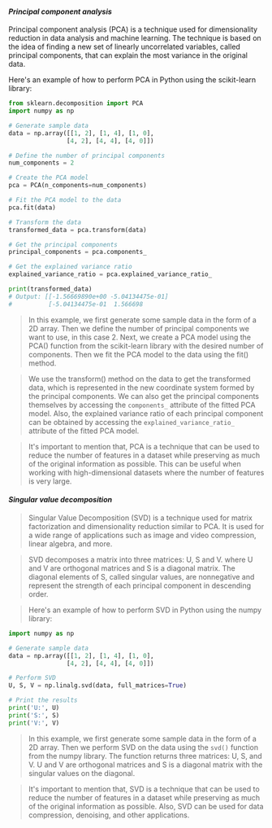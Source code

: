 #### _Principal component analysis_

Principal component analysis (PCA) is a technique used for dimensionality reduction in data analysis and machine learning. The technique is based on the idea of finding a new set of linearly uncorrelated variables, called principal components, that can explain the most variance in the original data.

Here's an example of how to perform PCA in Python using the scikit-learn library:

```python
from sklearn.decomposition import PCA
import numpy as np

# Generate sample data
data = np.array([[1, 2], [1, 4], [1, 0],
                [4, 2], [4, 4], [4, 0]])

# Define the number of principal components
num_components = 2

# Create the PCA model
pca = PCA(n_components=num_components)

# Fit the PCA model to the data
pca.fit(data)

# Transform the data
transformed_data = pca.transform(data)

# Get the principal components
principal_components = pca.components_

# Get the explained variance ratio
explained_variance_ratio = pca.explained_variance_ratio_

print(transformed_data)
# Output: [[-1.56669890e+00 -5.04134475e-01]
#          [-5.04134475e-01  1.566698

```

>In this example, we first generate some sample data in the form of a 2D array. Then we define the number of principal components we want to use, in this case 2. Next, we create a PCA model using the PCA() function from the scikit-learn library with the desired number of components. Then we fit the PCA model to the data using the fit() method.

>We use the transform() method on the data to get the transformed data, which is represented in the new coordinate system formed by the principal components. We can also get the principal components themselves by accessing the `components_` attribute of the fitted PCA model. Also, the explained variance ratio of each principal component can be obtained by accessing the `explained_variance_ratio_` attribute of the fitted PCA model.

>It's important to mention that, PCA is a technique that can be used to reduce the number of features in a dataset while preserving as much of the original information as possible. This can be useful when working with high-dimensional datasets where the number of features is very large.

#### _Singular value decomposition_

>Singular Value Decomposition (SVD) is a technique used for matrix factorization and dimensionality reduction similar to PCA. It is used for a wide range of applications such as image and video compression, linear algebra, and more.

>SVD decomposes a matrix into three matrices: U, S and V. where U and V are orthogonal matrices and S is a diagonal matrix. The diagonal elements of S, called singular values, are nonnegative and represent the strength of each principal component in descending order.

>Here's an example of how to perform SVD in Python using the numpy library:

```python
import numpy as np

# Generate sample data
data = np.array([[1, 2], [1, 4], [1, 0],
                [4, 2], [4, 4], [4, 0]])

# Perform SVD
U, S, V = np.linalg.svd(data, full_matrices=True)

# Print the results
print('U:', U)
print('S:', S)
print('V:', V)
```

>In this example, we first generate some sample data in the form of a 2D array. Then we perform SVD on the data using the `svd()` function from the numpy library. The function returns three matrices: U, S, and V. U and V are orthogonal matrices and S is a diagonal matrix with the singular values on the diagonal.

>It's important to mention that, SVD is a technique that can be used to reduce the number of features in a dataset while preserving as much of the original information as possible. Also, SVD can be used for data compression, denoising, and other applications.